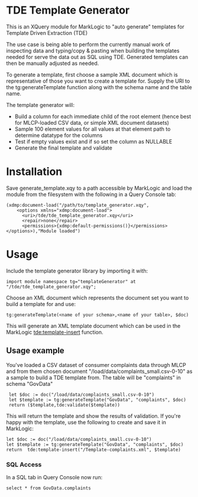 # TDE Template Generator
This is an XQuery module for MarkLogic to "auto generate" templates for Template Driven Extraction (TDE)

The use case is being able to perform the currently manual work of inspecting data and typing/copy & pasting when building the templates needed for serve the data out as SQL using TDE. Generated templates can then be manually adjusted as needed.

To generate a template, first choose a sample XML document which is representative of those you want to create a template for.
Supply the URI to the tg:generateTemplate function along with the schema name and the table name.

The template generator will:
* Build a column for each immediate child of the root element (hence best for MLCP-loaded CSV data, or simple XML document datasets) 
* Sample 100 element values for all values at that element path to determine datatype for the columns
* Test if empty values exist and if so set the column as NULLABLE
* Generate the final template and validate

# Installation
Save generate_template.xqy to a path accessible by MarkLogic and load the module from the filesystem with the following in a Query Console tab:
```
(xdmp:document-load("/path/to/template_generator.xqy",
    <options xmlns="xdmp:document-load">
      <uri>/tde/tde_template_generator.xqy</uri>
      <repair>none</repair>
      <permissions>{xdmp:default-permissions()}</permissions>
</options>),"Module loaded")
```
# Usage
Include the template generator library by importing it with:
```
import module namespace tg="templateGenerator" at "/tde/tde_template_generator.xqy";
```
Choose an XML document which represents the document set you want to build a template for and use:
```
tg:generateTemplate(<name of your schema>,<name of your table>, $doc)
```
This will generate an XML template document which can be used in the MarkLogic [tde:template-insert](https://docs.marklogic.com/tde:template-insert) function.

## Usage example
You've loaded a CSV dataset of consumer complaints data through MLCP and from them chosen document "/load/data/complaints_small.csv-0-10" as a sample to build a TDE template from. The table will be "complaints" in schema "GovData"
```
 let $doc := doc("/load/data/complaints_small.csv-0-10")
 let $template := tg:generateTemplate("GovData", "complaints", $doc)
 return ($template,tde:validate($template))
 ```
This will return the template and show the results of validation. If you're happy with the template, use the following to create and save it in MarkLogic:

``` 
let $doc := doc("/load/data/complaints_small.csv-0-10")
let $template := tg:generateTemplate("GovData", "complaints", $doc)
return  tde:template-insert("/Template-complaints.xml", $template)
```

### SQL Access  
In a SQL tab in Query Console now run:
``` 
select * from GovData.complaints
``` 
